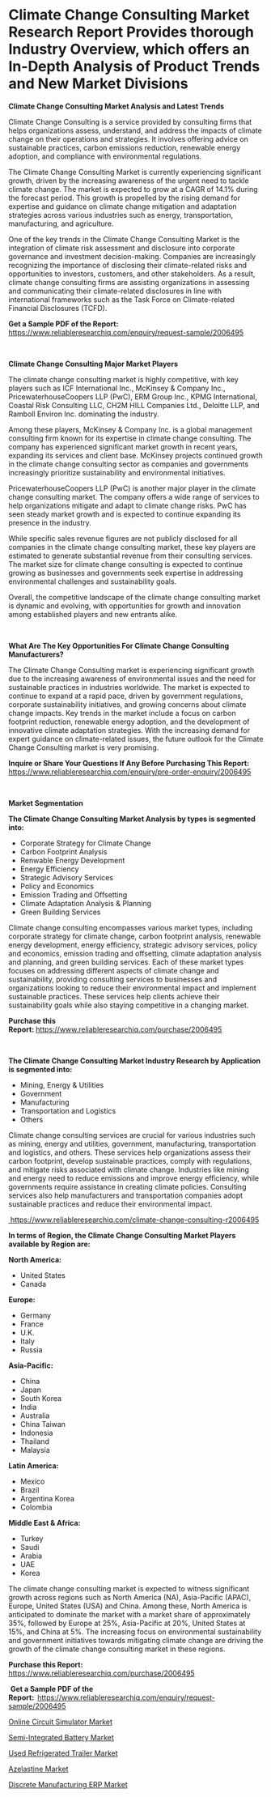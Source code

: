 <p><h1>Climate Change Consulting Market Research Report Provides thorough Industry Overview, which offers an In-Depth Analysis of Product Trends and New Market Divisions</h1></p><p><strong>Climate Change Consulting Market Analysis and Latest Trends</strong></p>
<p><p>Climate Change Consulting is a service provided by consulting firms that helps organizations assess, understand, and address the impacts of climate change on their operations and strategies. It involves offering advice on sustainable practices, carbon emissions reduction, renewable energy adoption, and compliance with environmental regulations.</p><p>The Climate Change Consulting Market is currently experiencing significant growth, driven by the increasing awareness of the urgent need to tackle climate change. The market is expected to grow at a CAGR of 14.1% during the forecast period. This growth is propelled by the rising demand for expertise and guidance on climate change mitigation and adaptation strategies across various industries such as energy, transportation, manufacturing, and agriculture.</p><p>One of the key trends in the Climate Change Consulting Market is the integration of climate risk assessment and disclosure into corporate governance and investment decision-making. Companies are increasingly recognizing the importance of disclosing their climate-related risks and opportunities to investors, customers, and other stakeholders. As a result, climate change consulting firms are assisting organizations in assessing and communicating their climate-related disclosures in line with international frameworks such as the Task Force on Climate-related Financial Disclosures (TCFD).</p></p>
<p><strong>Get a Sample PDF of the Report:&nbsp;</strong> <a href="https://www.reliableresearchiq.com/enquiry/request-sample/2006495">https://www.reliableresearchiq.com/enquiry/request-sample/2006495</a></p>
<p>&nbsp;</p>
<p><strong>Climate Change Consulting Major Market Players</strong></p>
<p><p>The climate change consulting market is highly competitive, with key players such as ICF International Inc., McKinsey & Company Inc., PricewaterhouseCoopers LLP (PwC), ERM Group Inc., KPMG International, Coastal Risk Consulting LLC, CH2M HILL Companies Ltd., Deloitte LLP, and Ramboll Environ Inc. dominating the industry.</p><p>Among these players, McKinsey & Company Inc. is a global management consulting firm known for its expertise in climate change consulting. The company has experienced significant market growth in recent years, expanding its services and client base. McKinsey projects continued growth in the climate change consulting sector as companies and governments increasingly prioritize sustainability and environmental initiatives.</p><p>PricewaterhouseCoopers LLP (PwC) is another major player in the climate change consulting market. The company offers a wide range of services to help organizations mitigate and adapt to climate change risks. PwC has seen steady market growth and is expected to continue expanding its presence in the industry.</p><p>While specific sales revenue figures are not publicly disclosed for all companies in the climate change consulting market, these key players are estimated to generate substantial revenue from their consulting services. The market size for climate change consulting is expected to continue growing as businesses and governments seek expertise in addressing environmental challenges and sustainability goals.</p><p>Overall, the competitive landscape of the climate change consulting market is dynamic and evolving, with opportunities for growth and innovation among established players and new entrants alike.</p></p>
<p>&nbsp;</p>
<p><strong>What Are The Key Opportunities For Climate Change Consulting Manufacturers?</strong></p>
<p><p>The Climate Change Consulting market is experiencing significant growth due to the increasing awareness of environmental issues and the need for sustainable practices in industries worldwide. The market is expected to continue to expand at a rapid pace, driven by government regulations, corporate sustainability initiatives, and growing concerns about climate change impacts. Key trends in the market include a focus on carbon footprint reduction, renewable energy adoption, and the development of innovative climate adaptation strategies. With the increasing demand for expert guidance on climate-related issues, the future outlook for the Climate Change Consulting market is very promising.</p></p>
<p><strong>Inquire or Share Your Questions If Any Before Purchasing This Report:</strong> <a href="https://www.reliableresearchiq.com/enquiry/pre-order-enquiry/2006495">https://www.reliableresearchiq.com/enquiry/pre-order-enquiry/2006495</a></p>
<p>&nbsp;</p>
<p><strong>Market Segmentation</strong></p>
<p><strong>The Climate Change Consulting Market Analysis by types is segmented into:</strong></p>
<p><ul><li>Corporate Strategy for Climate Change</li><li>Carbon Footprint Analysis</li><li>Renwable Energy Development</li><li>Energy Efficiency</li><li>Strategic Advisory Services</li><li>Policy and Economics</li><li>Emission Trading and Offsetting</li><li>Climate Adaptation Analysis & Planning</li><li>Green Building Services</li></ul></p>
<p><p>Climate change consulting encompasses various market types, including corporate strategy for climate change, carbon footprint analysis, renewable energy development, energy efficiency, strategic advisory services, policy and economics, emission trading and offsetting, climate adaptation analysis and planning, and green building services. Each of these market types focuses on addressing different aspects of climate change and sustainability, providing consulting services to businesses and organizations looking to reduce their environmental impact and implement sustainable practices. These services help clients achieve their sustainability goals while also staying competitive in a changing market.</p></p>
<p><strong>Purchase this Report:&nbsp;</strong><a href="https://www.reliableresearchiq.com/purchase/2006495">https://www.reliableresearchiq.com/purchase/2006495</a></p>
<p>&nbsp;</p>
<p><strong>The Climate Change Consulting Market Industry Research by Application is segmented into:</strong></p>
<p><ul><li>Mining, Energy & Utilities</li><li>Government</li><li>Manufacturing</li><li>Transportation and Logistics</li><li>Others</li></ul></p>
<p><p>Climate change consulting services are crucial for various industries such as mining, energy and utilities, government, manufacturing, transportation and logistics, and others. These services help organizations assess their carbon footprint, develop sustainable practices, comply with regulations, and mitigate risks associated with climate change. Industries like mining and energy need to reduce emissions and improve energy efficiency, while governments require assistance in creating climate policies. Consulting services also help manufacturers and transportation companies adopt sustainable practices and reduce their environmental impact.</p></p>
<p><a href="https://www.reliableresearchiq.com/climate-change-consulting-r2006495">&nbsp;https://www.reliableresearchiq.com/climate-change-consulting-r2006495</a></p>
<p><strong>In terms of Region, the Climate Change Consulting Market Players available by Region are:</strong></p>
<p>
    <p> <strong> North America: </strong>
        <ul>
            <li>United States</li>
            <li>Canada</li>
        </ul>
        </p> 
    <p> <strong> Europe: </strong>
        <ul>
            <li>Germany</li>
            <li>France</li>
            <li>U.K.</li>
            <li>Italy</li>
            <li>Russia</li>
        </ul>
        </p> 
    <p> <strong> Asia-Pacific: </strong>
        <ul>
            <li>China</li>
            <li>Japan</li>
            <li>South Korea</li>
            <li>India</li>
            <li>Australia</li>
            <li>China Taiwan</li>
            <li>Indonesia</li>
            <li>Thailand</li>
            <li>Malaysia</li>
        </ul>
        </p> 
    <p> <strong> Latin America: </strong>
        <ul>
            <li>Mexico</li>
            <li>Brazil</li>
            <li>Argentina Korea</li>
            <li>Colombia</li>
        </ul>
        </p> 
    <p> <strong> Middle East & Africa: </strong>
        <ul>
            <li>Turkey</li>
            <li>Saudi</li>
            <li>Arabia</li>
            <li>UAE</li>
            <li>Korea</li>
        </ul>
    </p>
    </p>
<p><p>The climate change consulting market is expected to witness significant growth across regions such as North America (NA), Asia-Pacific (APAC), Europe, United States (USA) and China. Among these, North America is anticipated to dominate the market with a market share of approximately 35%, followed by Europe at 25%, Asia-Pacific at 20%, United States at 15%, and China at 5%. The increasing focus on environmental sustainability and government initiatives towards mitigating climate change are driving the growth of the climate change consulting market in these regions.</p></p>
<p><strong>Purchase this Report: </strong><a href="https://www.reliableresearchiq.com/purchase/2006495">https://www.reliableresearchiq.com/purchase/2006495</a></p>
<p>&nbsp;<strong>Get a Sample PDF of the Report:&nbsp;&nbsp;</strong><a href="https://www.reliableresearchiq.com/enquiry/request-sample/2006495">https://www.reliableresearchiq.com/enquiry/request-sample/2006495</a></p>
<p><strong></strong></p>
<p><p><a href="https://github.com/globismark/Market-Research-Report-List-4/blob/main/online-circuit-simulator-market.md">Online Circuit Simulator Market</a></p><p><a href="https://medium.com/@millerjimk/semi-integrated-battery-market-research-report-market-forecast-and-growth-prospects-with-a-steady-313614ed5559">Semi-Integrated Battery Market</a></p><p><a href="https://github.com/susanjprice2023/Market-Research-Report-List-2/blob/main/used-refrigerated-trailer-market.md">Used Refrigerated Trailer Market</a></p><p><a href="https://www.linkedin.com/pulse/azelastine-market-share-analysis-growth-trends-forecasts-rd9cc">Azelastine Market</a></p><p><a href="https://www.linkedin.com/pulse/discrete-manufacturing-erp-market-size-share-analysis-growth-f7hqc">Discrete Manufacturing ERP Market</a></p></p>